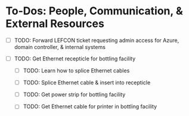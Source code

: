 # To-Dos: People, Communication, & External Resources

- [ ] TODO: Forward LEFCON ticket requesting admin access for Azure, domain controller, & internal systems

- [ ] TODO: Get Ethernet recepticle for bottling facility
  - [ ] TODO: Learn how to splice Ethernet cables
  - [ ] TODO: Splice Ethernet cable & insert into recepticle
  - [ ] TODO: Get power strip for bottling facility
  - [ ] TODO: Get Ethernet cable for printer in bottling facility

